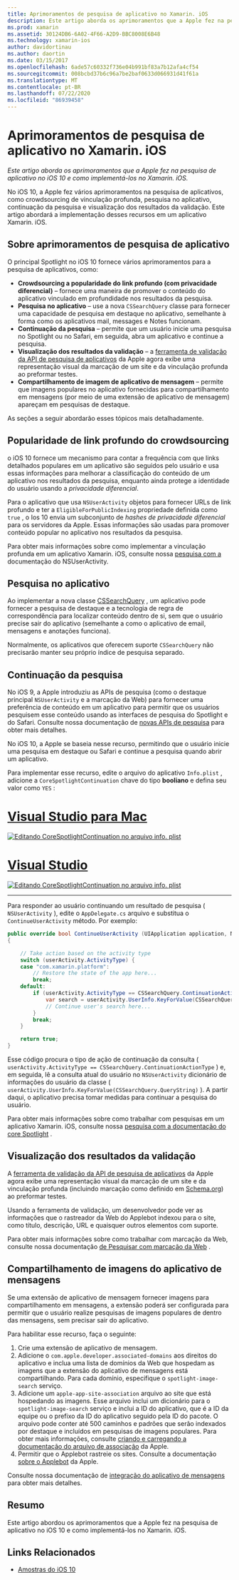 ```yaml
---
title: Aprimoramentos de pesquisa de aplicativo no Xamarin. iOS
description: Este artigo aborda os aprimoramentos que a Apple fez na pesquisa de aplicativo no iOS 10 e como implementá-los no Xamarin. iOS.
ms.prod: xamarin
ms.assetid: 30124DB6-6A02-4F66-A2D9-BBC8008E6B48
ms.technology: xamarin-ios
author: davidortinau
ms.author: daortin
ms.date: 03/15/2017
ms.openlocfilehash: 6ade57c60332f736e04b991bf83a7b12afa4cf54
ms.sourcegitcommit: 008bcbd37b6c96a7be2baf0633d066931d41f61a
ms.translationtype: MT
ms.contentlocale: pt-BR
ms.lasthandoff: 07/22/2020
ms.locfileid: "86939458"
---
```

# <a name="app-search-enhancements-in-xamarinios"></a>Aprimoramentos de pesquisa de aplicativo no Xamarin. iOS

_Este artigo aborda os aprimoramentos que a Apple fez na pesquisa de aplicativo no iOS 10 e como implementá-los no Xamarin. iOS._

No iOS 10, a Apple fez vários aprimoramentos na pesquisa de aplicativos, como crowdsourcing de vinculação profunda, pesquisa no aplicativo, continuação da pesquisa e visualização dos resultados da validação. Este artigo abordará a implementação desses recursos em um aplicativo Xamarin. iOS.

## <a name="about-app-search-enhancements"></a>Sobre aprimoramentos de pesquisa de aplicativo

O principal Spotlight no iOS 10 fornece vários aprimoramentos para a pesquisa de aplicativos, como:

- **Crowdsourcing a popularidade do link profundo (com privacidade diferencial)** – fornece uma maneira de promover o conteúdo do aplicativo vinculado em profundidade nos resultados da pesquisa.
- **Pesquisa no aplicativo** – use a nova `CSSearchQuery` classe para fornecer uma capacidade de pesquisa em destaque no aplicativo, semelhante à forma como os aplicativos mail, messages e Notes funcionam.
- **Continuação da pesquisa** – permite que um usuário inicie uma pesquisa no Spotlight ou no Safari, em seguida, abra um aplicativo e continue a pesquisa.
- **Visualização dos resultados da validação** – a [ferramenta de validação da API de pesquisa de aplicativos](https://search.developer.apple.com/appsearch-validation-tool) da Apple agora exibe uma representação visual da marcação de um site e da vinculação profunda ao preformar testes.
- **Compartilhamento de imagem de aplicativo de mensagem** – permite que imagens populares no aplicativo fornecidas para compartilhamento em mensagens (por meio de uma extensão de aplicativo de mensagem) apareçam em pesquisas de destaque.

As seções a seguir abordarão esses tópicos mais detalhadamente.

## <a name="crowdsourced-deep-link-popularity"></a>Popularidade de link profundo do crowdsourcing

o iOS 10 fornece um mecanismo para contar a frequência com que links detalhados populares em um aplicativo são seguidos pelo usuário e usa essas informações para melhorar a classificação do conteúdo de um aplicativo nos resultados da pesquisa, enquanto ainda protege a identidade do usuário usando a *privacidade diferencial*.

Para o aplicativo que usa `NSUserActivity` objetos para fornecer URLs de link profundo e ter a `EligibleForPublicIndexing` propriedade definida como `true` , o Ios 10 envia um subconjunto de *hashes de privacidade diferencial* para os servidores da Apple. Essas informações são usadas para promover conteúdo popular no aplicativo nos resultados da pesquisa.

Para obter mais informações sobre como implementar a vinculação profunda em um aplicativo Xamarin. iOS, consulte nossa [pesquisa com a](~/ios/platform/search/nsuseractivity.md) documentação do NSUserActivity.

## <a name="in-app-searching"></a>Pesquisa no aplicativo

Ao implementar a nova classe [CSSearchQuery](https://developer.apple.com/reference/corespotlight/cssearchquery) , um aplicativo pode fornecer a pesquisa de destaque e a tecnologia de regra de correspondência para localizar conteúdo dentro de si, sem que o usuário precise sair do aplicativo (semelhante a como o aplicativo de email, mensagens e anotações funciona).

Normalmente, os aplicativos que oferecem suporte `CSSearchQuery` não precisarão manter seu próprio índice de pesquisa separado.

## <a name="search-continuation"></a>Continuação da pesquisa

No iOS 9, a Apple introduziu as APIs de pesquisa (como o destaque principal `NSUserActivity` e a marcação da Web) para fornecer uma preferência de conteúdo em um aplicativo para permitir que os usuários pesquisem esse conteúdo usando as interfaces de pesquisa do Spotlight e do Safari. Consulte nossa documentação de [novas APIs de pesquisa](~/ios/platform/search/index.md) para obter mais detalhes.

No iOS 10, a Apple se baseia nesse recurso, permitindo que o usuário inicie uma pesquisa em destaque ou Safari e continue a pesquisa quando abrir um aplicativo.

Para implementar esse recurso, edite o arquivo do aplicativo `Info.plist` , adicione a `CoreSpotlightContinuation` chave do tipo **booliano** e defina seu valor como `YES` :

# <a name="visual-studio-for-mac"></a>[Visual Studio para Mac](#tab/macos)

[![Editando CoreSpotlightContinuation no arquivo info. plist](app-search-enhancements-images/search01.png)](app-search-enhancements-images/search01.png#lightbox)

# <a name="visual-studio"></a>[Visual Studio](#tab/windows)

[![Editando CoreSpotlightContinuation no arquivo info. plist](app-search-enhancements-images/searchw01.png)](app-search-enhancements-images/search01.png#lightbox)

-----

Para responder ao usuário continuando um resultado de pesquisa ( `NSUserActivity` ), edite o `AppDelegate.cs` arquivo e substitua o `ContinueUserActivity` método. Por exemplo:

```csharp
public override bool ContinueUserActivity (UIApplication application, NSUserActivity userActivity, UIApplicationRestorationHandler completionHandler)
{

    // Take action based on the activity type
    switch (userActivity.ActivityType) {
    case "com.xamarin.platform":
        // Restore the state of the app here...
        break;
    default:
        if (userActivity.ActivityType == CSSearchQuery.ContinuationActionType) {
            var search = userActivity.UserInfo.KeyForValue(CSSearchQuery.QueryString);
            // Continue user's search here...
        }
        break;
    }

    return true;
}
```

Esse código procura o tipo de ação de continuação da consulta ( `userActivity.ActivityType == CSSearchQuery.ContinuationActionType` ) e, em seguida, lê a consulta atual do usuário no `NSUserActivity` dicionário de informações do usuário da classe ( `userActivity.UserInfo.KeyForValue(CSSearchQuery.QueryString)` ). A partir daqui, o aplicativo precisa tomar medidas para continuar a pesquisa do usuário.

Para obter mais informações sobre como trabalhar com pesquisas em um aplicativo Xamarin. iOS, consulte nossa [pesquisa com a documentação do core Spotlight](~/ios/platform/search/corespotlight.md) .

## <a name="visualization-of-validation-results"></a>Visualização dos resultados da validação

A [ferramenta de validação da API de pesquisa de aplicativos](https://search.developer.apple.com/appsearch-validation-tool) da Apple agora exibe uma representação visual da marcação de um site e da vinculação profunda (incluindo marcação como definido em [Schema.org](https://schema.org/)) ao preformar testes.

Usando a ferramenta de validação, um desenvolvedor pode ver as informações que o rastreador da Web do Applebot indexou para o site, como título, descrição, URL e quaisquer outros elementos com suporte.

Para obter mais informações sobre como trabalhar com marcação da Web, consulte nossa documentação [de Pesquisar com marcação da Web](~/ios/platform/search/web-markup.md) .

## <a name="message-app-image-sharing"></a>Compartilhamento de imagens do aplicativo de mensagens

Se uma extensão de aplicativo de mensagem fornecer imagens para compartilhamento em mensagens, a extensão poderá ser configurada para permitir que o usuário realize pesquisas de imagens populares de dentro das mensagens, sem precisar sair do aplicativo.

Para habilitar esse recurso, faça o seguinte:

1. Crie uma extensão de aplicativo de mensagem.
2. Adicione o `com.apple.developer.associated-domains` aos direitos do aplicativo e inclua uma lista de domínios da Web que hospedam as imagens que a extensão do aplicativo de mensagens está compartilhando. Para cada domínio, especifique o `spotlight-image-search` serviço.
3. Adicione um `apple-app-site-association` arquivo ao site que está hospedando as imagens. Esse arquivo inclui um dicionário para o `spotlight-image-search` serviço e inclui a ID do aplicativo, que é a ID da equipe ou o prefixo da ID do aplicativo seguido pela ID do pacote. O arquivo pode conter até 500 caminhos e padrões que serão indexados por destaque e incluídos em pesquisas de imagens populares. Para obter mais informações, consulte [criando e carregando a documentação do arquivo de associação](https://developer.apple.com/library/prerelease/content/documentation/General/Conceptual/AppSearch/UniversalLinks.html#//apple_ref/doc/uid/TP40016308-CH12-SW4) da Apple.
4. Permitir que o Applebot rastreie os sites. Consulte a documentação [sobre o Applebot](https://support.apple.com/HT204683) da Apple.

Consulte nossa documentação de [integração do aplicativo de mensagens](~/ios/platform/message-app-integration/index.md) para obter mais detalhes.

## <a name="summary"></a>Resumo

Este artigo abordou os aprimoramentos que a Apple fez na pesquisa de aplicativo no iOS 10 e como implementá-los no Xamarin. iOS.

## <a name="related-links"></a>Links Relacionados

- [Amostras do iOS 10](https://docs.microsoft.com/samples/browse/?products=xamarin&term=Xamarin.iOS+iOS10)

